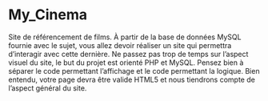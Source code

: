 # My_Cinema
Site de référencement de films. À partir de la base de données MySQL fournie avec le sujet, vous allez devoir réaliser un site qui permettra d’interagir avec cette dernière. Ne passez pas trop de temps sur l’aspect visuel du site, le but du projet est orienté PHP et MySQL. Pensez bien à séparer le code permettant l’affichage et le code permettant la logique. Bien entendu, votre page devra être valide HTML5 et nous tiendrons compte de l’aspect général du site.
